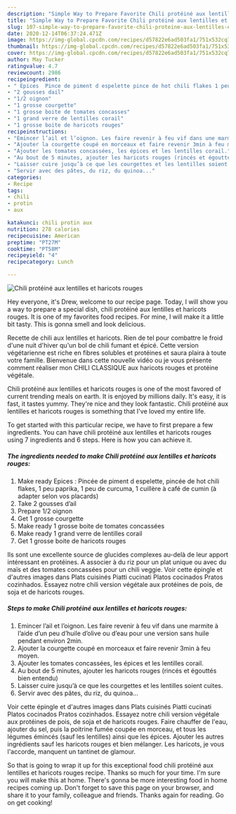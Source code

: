 ```yaml
---
description: "Simple Way to Prepare Favorite Chili protéiné aux lentilles et haricots rouges"
title: "Simple Way to Prepare Favorite Chili protéiné aux lentilles et haricots rouges"
slug: 107-simple-way-to-prepare-favorite-chili-proteine-aux-lentilles-et-haricots-rouges
date: 2020-12-14T06:37:24.471Z
image: https://img-global.cpcdn.com/recipes/d57822e6ad503fa1/751x532cq70/chili-proteine-aux-lentilles-et-haricots-rouges-photo-principale-de-la-recette.jpg
thumbnail: https://img-global.cpcdn.com/recipes/d57822e6ad503fa1/751x532cq70/chili-proteine-aux-lentilles-et-haricots-rouges-photo-principale-de-la-recette.jpg
cover: https://img-global.cpcdn.com/recipes/d57822e6ad503fa1/751x532cq70/chili-proteine-aux-lentilles-et-haricots-rouges-photo-principale-de-la-recette.jpg
author: May Tucker
ratingvalue: 4.7
reviewcount: 2986
recipeingredient:
- " Epices  Pince de piment d espelette pince de hot chili flakes 1 peu paprika 1 peu de curcuma 1 cuillre  caf de cumin  adapter selon vos placards"
- "2 gousses dail"
- "1/2 oignon"
- "1 grosse courgette"
- "1 grosse boite de tomates concasses"
- "1 grand verre de lentilles corail"
- "1 grosse boite de haricots rouges"
recipeinstructions:
- "Emincer l’ail et l’oignon. Les faire revenir à feu vif dans une marmite à l’aide d’un peu d’huile d’olive ou d’eau pour une version sans huile pendant environ 2min."
- "Ajouter la courgette coupé en morceaux et faire revenir 3min à feu moyen."
- "Ajouter les tomates concassées, les épices et les lentilles corail."
- "Au bout de 5 minutes, ajouter les haricots rouges (rincés et égouttés bien entendu)"
- "Laisser cuire jusqu’à ce que les courgettes et les lentilles soient cuites."
- "Servir avec des pâtes, du riz, du quinoa..."
categories:
- Recipe
tags:
- chili
- protin
- aux

katakunci: chili protin aux 
nutrition: 278 calories
recipecuisine: American
preptime: "PT27M"
cooktime: "PT58M"
recipeyield: "4"
recipecategory: Lunch

---
```



![Chili protéiné aux lentilles et haricots rouges](https://img-global.cpcdn.com/recipes/d57822e6ad503fa1/751x532cq70/chili-proteine-aux-lentilles-et-haricots-rouges-photo-principale-de-la-recette.jpg)

Hey everyone, it's Drew, welcome to our recipe page. Today, I will show you a way to prepare a special dish, chili protéiné aux lentilles et haricots rouges. It is one of my favorites food recipes. For mine, I will make it a little bit tasty. This is gonna smell and look delicious.

Recette de chili aux lentilles et haricots. Rien de tel pour combattre le froid d&#39;une nuit d&#39;hiver qu&#39;un bol de chili fumant et épicé. Cette version végétarienne est riche en fibres solubles et protéines et saura plaira à toute votre famille. Bienvenue dans cette nouvelle vidéo ou je vous présente comment réaliser mon CHILI CLASSIQUE aux haricots rouges et protéine végétale.

Chili protéiné aux lentilles et haricots rouges is one of the most favored of current trending meals on earth. It is enjoyed by millions daily. It's easy, it is fast, it tastes yummy. They're nice and they look fantastic. Chili protéiné aux lentilles et haricots rouges is something that I've loved my entire life.


To get started with this particular recipe, we have to first prepare a few ingredients. You can have chili protéiné aux lentilles et haricots rouges using 7 ingredients and 6 steps. Here is how you can achieve it.

<!--inarticleads1-->

##### The ingredients needed to make Chili protéiné aux lentilles et haricots rouges:

1. Make ready  Epices : Pincée de piment d espelette, pincée de hot chili flakes, 1 peu paprika, 1 peu de curcuma, 1 cuillère à café de cumin (à adapter selon vos placards)
1. Take 2 gousses d’ail
1. Prepare 1/2 oignon
1. Get 1 grosse courgette
1. Make ready 1 grosse boite de tomates concassées
1. Make ready 1 grand verre de lentilles corail
1. Get 1 grosse boite de haricots rouges


Ils sont une excellente source de glucides complexes au-delà de leur apport intéressant en protéines. A associer à du riz pour un plat unique ou avec du maïs et des tomates concassées pour un chili veggie. Voir cette épingle et d&#39;autres images dans Plats cuisinés Piatti cucinati Platos cocinados Pratos cozinhados. Essayez notre chili version végétale aux protéines de pois, de soja et de haricots rouges. 

<!--inarticleads2-->

##### Steps to make Chili protéiné aux lentilles et haricots rouges:

1. Emincer l’ail et l’oignon. Les faire revenir à feu vif dans une marmite à l’aide d’un peu d’huile d’olive ou d’eau pour une version sans huile pendant environ 2min.
1. Ajouter la courgette coupé en morceaux et faire revenir 3min à feu moyen.
1. Ajouter les tomates concassées, les épices et les lentilles corail.
1. Au bout de 5 minutes, ajouter les haricots rouges (rincés et égouttés bien entendu)
1. Laisser cuire jusqu’à ce que les courgettes et les lentilles soient cuites.
1. Servir avec des pâtes, du riz, du quinoa...


Voir cette épingle et d&#39;autres images dans Plats cuisinés Piatti cucinati Platos cocinados Pratos cozinhados. Essayez notre chili version végétale aux protéines de pois, de soja et de haricots rouges. Faire chauffer de l&#39;eau, ajouter du sel, puis la poitrine fumée coupée en morceau, et tous les légumes émincés (sauf les lentilles) ainsi que les épices. Ajouter les autres ingrédients sauf les haricots rouges et bien mélanger. Les haricots, je vous l&#39;accorde, manquent un tantinet de glamour. 

So that is going to wrap it up for this exceptional food chili protéiné aux lentilles et haricots rouges recipe. Thanks so much for your time. I'm sure you will make this at home. There's gonna be more interesting food in home recipes coming up. Don't forget to save this page on your browser, and share it to your family, colleague and friends. Thanks again for reading. Go on get cooking!
